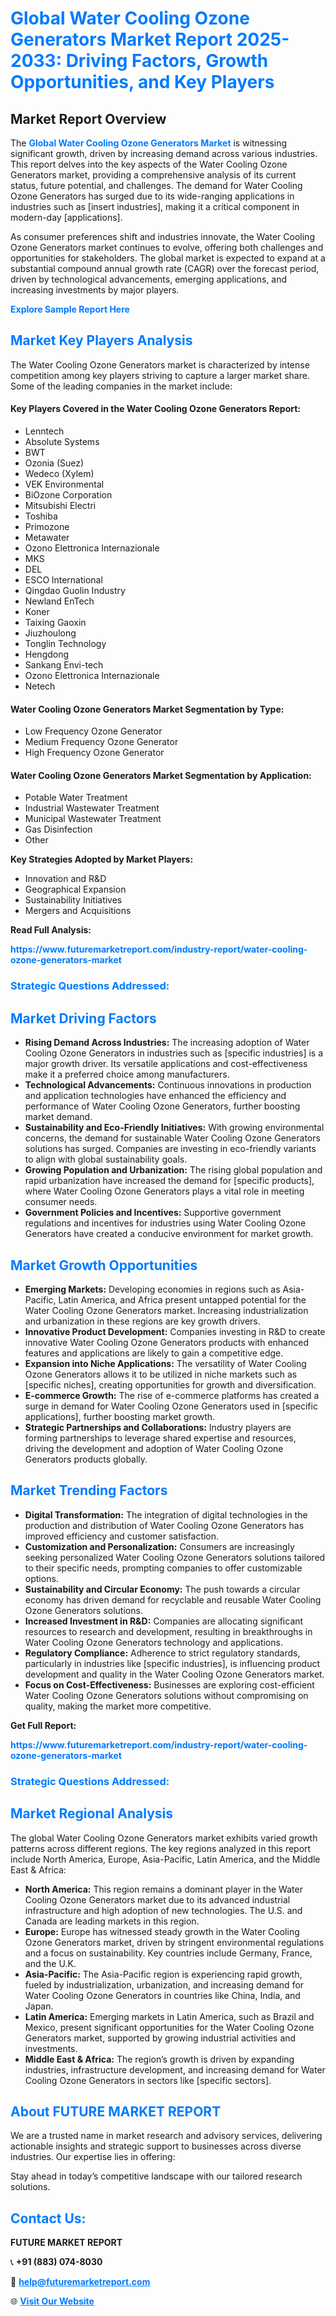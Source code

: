 <h1 style="color: #007BFF;">Global Water Cooling Ozone Generators Market Report 2025-2033: Driving Factors, Growth Opportunities, and Key Players</h1>

<section id="overview">
<h2>Market Report Overview</h2>
<p>The <a href="https://www.futuremarketreport.com/industry-report/water-cooling-ozone-generators-market" style="color: #007BFF; text-decoration: none;"><strong>Global Water Cooling Ozone Generators Market</strong></a> is witnessing significant growth, driven by increasing demand across various industries. This report delves into the key aspects of the Water Cooling Ozone Generators market, providing a comprehensive analysis of its current status, future potential, and challenges. The demand for Water Cooling Ozone Generators has surged due to its wide-ranging applications in industries such as [insert industries], making it a critical component in modern-day [applications].</p>
<p>As consumer preferences shift and industries innovate, the Water Cooling Ozone Generators market continues to evolve, offering both challenges and opportunities for stakeholders. The global market is expected to expand at a substantial compound annual growth rate (CAGR) over the forecast period, driven by technological advancements, emerging applications, and increasing investments by major players.</p>
</section>

<section id="overview">
<p><a href="https://www.futuremarketreport.com/request-sample/reportId=89273" style="color: #007BFF; text-decoration: none;"><strong>Explore Sample Report Here</strong></a></p>
</section>

<section id="key-players">
<h2 style="color: #007BFF;">Market Key Players Analysis</h2>
<p>The Water Cooling Ozone Generators market is characterized by intense competition among key players striving to capture a larger market share. Some of the leading companies in the market include:</p>
<h4>Key Players Covered in the Water Cooling Ozone Generators Report:</h4>
<ul><li>Lenntech</li><li>Absolute Systems</li><li>BWT</li><li>Ozonia (Suez)</li><li>Wedeco (Xylem)</li><li>VEK Environmental</li><li>BiOzone Corporation</li><li>Mitsubishi Electri</li><li>Toshiba</li><li>Primozone</li><li>Metawater</li><li>Ozono Elettronica Internazionale</li><li>MKS</li><li>DEL</li><li>ESCO lnternational</li><li>Qingdao Guolin Industry</li><li>Newland EnTech</li><li>Koner</li><li>Taixing Gaoxin</li><li>Jiuzhoulong</li><li>Tonglin Technology</li><li>Hengdong</li><li>Sankang Envi-tech</li><li>Ozono Elettronica Internazionale</li><li>Netech</li></ul>
<h4>Water Cooling Ozone Generators Market Segmentation by Type:</h4>
<ul><li>Low Frequency Ozone Generator</li><li>Medium Frequency Ozone Generator</li><li>High Frequency Ozone Generator</li></ul>

<h4>Water Cooling Ozone Generators Market Segmentation by Application:</h4>
<ul><li>Potable Water Treatment</li><li>Industrial Wastewater Treatment</li><li>Municipal Wastewater Treatment</li><li>Gas Disinfection</li><li>Other</li></ul>
<p><strong>Key Strategies Adopted by Market Players:</strong></p>
<ul>
<li>Innovation and R&D</li>
<li>Geographical Expansion</li>
<li>Sustainability Initiatives</li>
<li>Mergers and Acquisitions</li>
</ul>
</section>

<section>
<p><strong>Read Full Analysis: </strong></p><a href="https://www.futuremarketreport.com/industry-report/water-cooling-ozone-generators-market" style="color: #007BFF; text-decoration: none;"><strong>https://www.futuremarketreport.com/industry-report/water-cooling-ozone-generators-market</strong></a>
<h3 style="color: #007BFF;">Strategic Questions Addressed:</h3>
</section>

<section id="driving-factors">
<h2 style="color: #007BFF;">Market Driving Factors</h2>
<ul>
<li><strong>Rising Demand Across Industries:</strong> The increasing adoption of Water Cooling Ozone Generators in industries such as [specific industries] is a major growth driver. Its versatile applications and cost-effectiveness make it a preferred choice among manufacturers.</li>
<li><strong>Technological Advancements:</strong> Continuous innovations in production and application technologies have enhanced the efficiency and performance of Water Cooling Ozone Generators, further boosting market demand.</li>
<li><strong>Sustainability and Eco-Friendly Initiatives:</strong> With growing environmental concerns, the demand for sustainable Water Cooling Ozone Generators solutions has surged. Companies are investing in eco-friendly variants to align with global sustainability goals.</li>
<li><strong>Growing Population and Urbanization:</strong> The rising global population and rapid urbanization have increased the demand for [specific products], where Water Cooling Ozone Generators plays a vital role in meeting consumer needs.</li>
<li><strong>Government Policies and Incentives:</strong> Supportive government regulations and incentives for industries using Water Cooling Ozone Generators have created a conducive environment for market growth.</li>
</ul>
</section>

<section id="growth-opportunities">
<h2 style="color: #007BFF;">Market Growth Opportunities</h2>
<ul>
<li><strong>Emerging Markets:</strong> Developing economies in regions such as Asia-Pacific, Latin America, and Africa present untapped potential for the Water Cooling Ozone Generators market. Increasing industrialization and urbanization in these regions are key growth drivers.</li>
<li><strong>Innovative Product Development:</strong> Companies investing in R&D to create innovative Water Cooling Ozone Generators products with enhanced features and applications are likely to gain a competitive edge.</li>
<li><strong>Expansion into Niche Applications:</strong> The versatility of Water Cooling Ozone Generators allows it to be utilized in niche markets such as [specific niches], creating opportunities for growth and diversification.</li>
<li><strong>E-commerce Growth:</strong> The rise of e-commerce platforms has created a surge in demand for Water Cooling Ozone Generators used in [specific applications], further boosting market growth.</li>
<li><strong>Strategic Partnerships and Collaborations:</strong> Industry players are forming partnerships to leverage shared expertise and resources, driving the development and adoption of Water Cooling Ozone Generators products globally.</li>
</ul>
</section>

<section id="trending-factors">
<h2 style="color: #007BFF;">Market Trending Factors</h2>
<ul>
<li><strong>Digital Transformation:</strong> The integration of digital technologies in the production and distribution of Water Cooling Ozone Generators has improved efficiency and customer satisfaction.</li>
<li><strong>Customization and Personalization:</strong> Consumers are increasingly seeking personalized Water Cooling Ozone Generators solutions tailored to their specific needs, prompting companies to offer customizable options.</li>
<li><strong>Sustainability and Circular Economy:</strong> The push towards a circular economy has driven demand for recyclable and reusable Water Cooling Ozone Generators solutions.</li>
<li><strong>Increased Investment in R&D:</strong> Companies are allocating significant resources to research and development, resulting in breakthroughs in Water Cooling Ozone Generators technology and applications.</li>
<li><strong>Regulatory Compliance:</strong> Adherence to strict regulatory standards, particularly in industries like [specific industries], is influencing product development and quality in the Water Cooling Ozone Generators market.</li>
<li><strong>Focus on Cost-Effectiveness:</strong> Businesses are exploring cost-efficient Water Cooling Ozone Generators solutions without compromising on quality, making the market more competitive.</li>
</ul>
</section>

<section>
<p><strong>Get Full Report: </strong></p><a href="https://www.futuremarketreport.com/industry-report/water-cooling-ozone-generators-market" style="color: #007BFF; text-decoration: none;"><strong>https://www.futuremarketreport.com/industry-report/water-cooling-ozone-generators-market</strong></a>
<h3 style="color: #007BFF;">Strategic Questions Addressed:</h3>
</section>


<section id="regional-analysis">
<h2 style="color: #007BFF;">Market Regional Analysis</h2>
<p>The global Water Cooling Ozone Generators market exhibits varied growth patterns across different regions. The key regions analyzed in this report include North America, Europe, Asia-Pacific, Latin America, and the Middle East & Africa:</p>
<ul>
<li><strong>North America:</strong> This region remains a dominant player in the Water Cooling Ozone Generators market due to its advanced industrial infrastructure and high adoption of new technologies. The U.S. and Canada are leading markets in this region.</li>
<li><strong>Europe:</strong> Europe has witnessed steady growth in the Water Cooling Ozone Generators market, driven by stringent environmental regulations and a focus on sustainability. Key countries include Germany, France, and the U.K.</li>
<li><strong>Asia-Pacific:</strong> The Asia-Pacific region is experiencing rapid growth, fueled by industrialization, urbanization, and increasing demand for Water Cooling Ozone Generators in countries like China, India, and Japan.</li>
<li><strong>Latin America:</strong> Emerging markets in Latin America, such as Brazil and Mexico, present significant opportunities for the Water Cooling Ozone Generators market, supported by growing industrial activities and investments.</li>
<li><strong>Middle East & Africa:</strong> The region’s growth is driven by expanding industries, infrastructure development, and increasing demand for Water Cooling Ozone Generators in sectors like [specific sectors].</li>
</ul>
</section>

<footer>
<h2 style="color: #007BFF;">About FUTURE MARKET REPORT</h2>
<p>We are a trusted name in market research and advisory services, delivering actionable insights and strategic support to businesses across diverse industries. Our expertise lies in offering:</p>

<p>Stay ahead in today’s competitive landscape with our tailored research solutions.</p>

<h2 style="color: #007BFF;">Contact Us:</h2>
<p><strong>FUTURE MARKET REPORT</strong></p>
<p>📞 <strong>+91 (883) 074-8030</strong></p>
<p>📧 <strong><a href="mailto:help@futuremarketreport.com" style="color: #007BFF;">help@futuremarketreport.com</a></strong></p>
<p>🌐 <strong><a href="https://www.futuremarketreport.com/" style="color: #007BFF;">Visit Our Website</a></strong></p>
</footer>